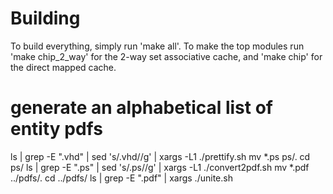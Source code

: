 # Building
To build everything, simply run 'make all'. To make the top modules run 'make chip_2_way' for 
the 2-way set associative cache, and 'make chip' for the direct mapped cache.

# generate an alphabetical list of entity pdfs
ls | grep -E "\.vhd" | sed 's/\.vhd//g' | xargs -L1 ./prettify.sh
mv *.ps ps/.
cd ps/
ls | grep -E "\.ps" | sed 's/\.ps//g' | xargs -L1 ./convert2pdf.sh
mv *.pdf ../pdfs/.
cd ../pdfs/ 
ls | grep -E "\.pdf" | xargs ./unite.sh
